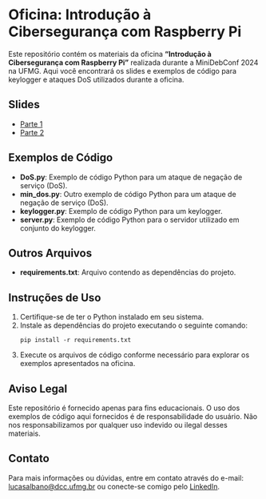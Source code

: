 # Oficina: Introdução à Cibersegurança com Raspberry Pi

Este repositório contém os materiais da oficina **“Introdução à Cibersegurança com Raspberry Pi”** realizada durante a MiniDebConf 2024 na UFMG. Aqui você encontrará os slides e exemplos de código para keylogger e ataques DoS utilizados durante a oficina.

## Slides

- [Parte 1](Introdução%20ao%20RPI.pdf)
- [Parte 2](Kiddies%20and%20Bots.pdf)

## Exemplos de Código

- **DoS.py**: Exemplo de código Python para um ataque de negação de serviço (DoS).
- **min_dos.py**: Outro exemplo de código Python para um ataque de negação de serviço (DoS).
- **keylogger.py**: Exemplo de código Python para um keylogger.
- **server.py**: Exemplo de código Python para o servidor utilizado em conjunto do keylogger.

## Outros Arquivos

- **requirements.txt**: Arquivo contendo as dependências do projeto.

## Instruções de Uso

1. Certifique-se de ter o Python instalado em seu sistema.
2. Instale as dependências do projeto executando o seguinte comando:
    ```
    pip install -r requirements.txt
    ```
3. Execute os arquivos de código conforme necessário para explorar os exemplos apresentados na oficina.

## Aviso Legal

Este repositório é fornecido apenas para fins educacionais. O uso dos exemplos de código aqui fornecidos é de responsabilidade do usuário. Não nos responsabilizamos por qualquer uso indevido ou ilegal desses materiais.

## Contato

Para mais informações ou dúvidas, entre em contato através do e-mail: [lucasalbano@dcc.ufmg.br](mailto:lucasalbano@dcc.ufmg.br) ou conecte-se comigo pelo [LinkedIn](https://www.linkedin.com/in/lucasaoc/).

